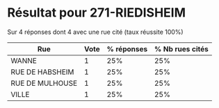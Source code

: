 # Résultat pour 271-RIEDISHEIM

Sur 4 réponses dont 4 avec une rue cité (taux réussite 100%)

| Rue | Vote | % réponses | % Nb rues cités|
|-----|------|------------|----------------|
| WANNE | 1 | 25% | 25%|
| RUE DE HABSHEIM | 1 | 25% | 25%|
| RUE DE MULHOUSE | 1 | 25% | 25%|
| VILLE | 1 | 25% | 25%|
